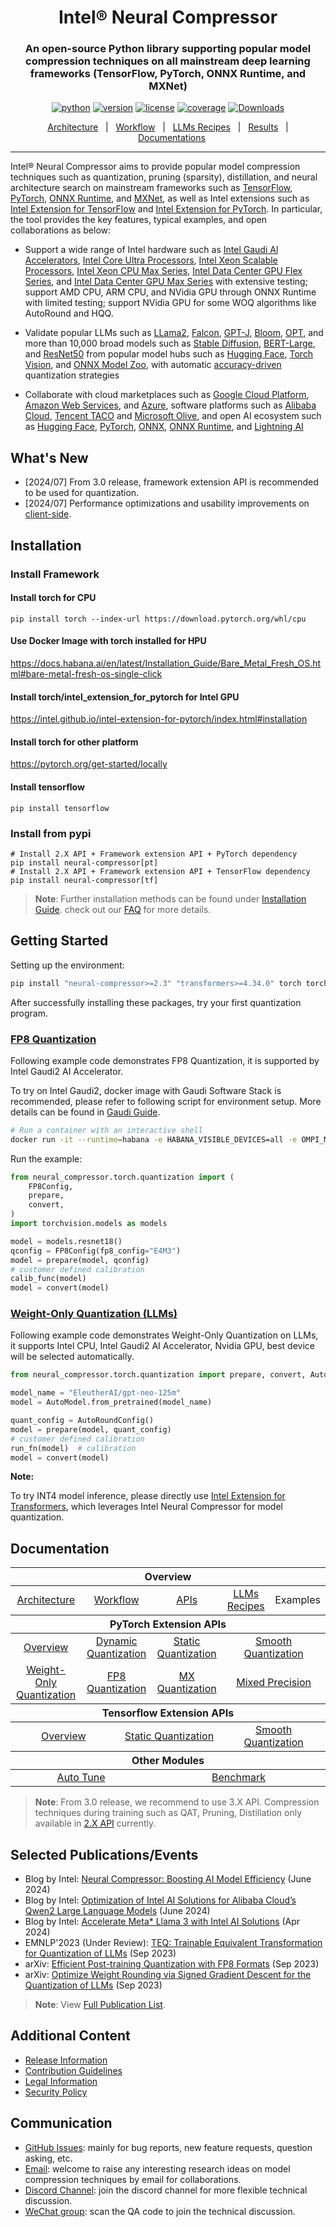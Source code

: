 <div align="center">

Intel® Neural Compressor
===========================
<h3> An open-source Python library supporting popular model compression techniques on all mainstream deep learning frameworks (TensorFlow, PyTorch, ONNX Runtime, and MXNet)</h3>

[![python](https://img.shields.io/badge/python-3.8%2B-blue)](https://github.com/intel/neural-compressor)
[![version](https://img.shields.io/badge/release-2.6-green)](https://github.com/intel/neural-compressor/releases)
[![license](https://img.shields.io/badge/license-Apache%202-blue)](https://github.com/intel/neural-compressor/blob/master/LICENSE)
[![coverage](https://img.shields.io/badge/coverage-85%25-green)](https://github.com/intel/neural-compressor)
[![Downloads](https://static.pepy.tech/personalized-badge/neural-compressor?period=total&units=international_system&left_color=grey&right_color=green&left_text=downloads)](https://pepy.tech/project/neural-compressor)

[Architecture](./docs/source/design.md#architecture)&nbsp;&nbsp;&nbsp;|&nbsp;&nbsp;&nbsp;[Workflow](./docs/source/design.md#workflow)&nbsp;&nbsp;&nbsp;|&nbsp;&nbsp;&nbsp;[LLMs Recipes](./docs/source/llm_recipes.md)&nbsp;&nbsp;&nbsp;|&nbsp;&nbsp;&nbsp;[Results](./docs/source/validated_model_list.md)&nbsp;&nbsp;&nbsp;|&nbsp;&nbsp;&nbsp;[Documentations](https://intel.github.io/neural-compressor)

---
<div align="left">

Intel® Neural Compressor aims to provide popular model compression techniques such as quantization, pruning (sparsity), distillation, and neural architecture search on mainstream frameworks such as [TensorFlow](https://www.tensorflow.org/), [PyTorch](https://pytorch.org/), [ONNX Runtime](https://onnxruntime.ai/), and [MXNet](https://mxnet.apache.org/),
as well as Intel extensions such as [Intel Extension for TensorFlow](https://github.com/intel/intel-extension-for-tensorflow) and [Intel Extension for PyTorch](https://github.com/intel/intel-extension-for-pytorch).
In particular, the tool provides the key features, typical examples, and open collaborations as below:

* Support a wide range of Intel hardware such as [Intel Gaudi Al Accelerators](https://www.intel.com/content/www/us/en/products/details/processors/ai-accelerators/gaudi-overview.html), [Intel Core Ultra Processors](https://www.intel.com/content/www/us/en/products/details/processors/core-ultra.html), [Intel Xeon Scalable Processors](https://www.intel.com/content/www/us/en/products/details/processors/xeon/scalable.html), [Intel Xeon CPU Max Series](https://www.intel.com/content/www/us/en/products/details/processors/xeon/max-series.html), [Intel Data Center GPU Flex Series](https://www.intel.com/content/www/us/en/products/details/discrete-gpus/data-center-gpu/flex-series.html), and [Intel Data Center GPU Max Series](https://www.intel.com/content/www/us/en/products/details/discrete-gpus/data-center-gpu/max-series.html) with extensive testing; 
support AMD CPU, ARM CPU, and NVidia GPU through ONNX Runtime with limited testing; support NVidia GPU for some WOQ algorithms like AutoRound and HQQ. 

* Validate popular LLMs such as [LLama2](/examples/pytorch/nlp/huggingface_models/language-modeling/quantization/llm), [Falcon](/examples/pytorch/nlp/huggingface_models/language-modeling/quantization/llm), [GPT-J](/examples/pytorch/nlp/huggingface_models/language-modeling/quantization/llm), [Bloom](/examples/pytorch/nlp/huggingface_models/language-modeling/quantization/llm), [OPT](/examples/pytorch/nlp/huggingface_models/language-modeling/quantization/llm), and more than 10,000 broad models such as [Stable Diffusion](/examples/pytorch/nlp/huggingface_models/text-to-image/quantization), [BERT-Large](/examples/pytorch/nlp/huggingface_models/text-classification/quantization/ptq_static/fx), and [ResNet50](/examples/pytorch/image_recognition/torchvision_models/quantization/ptq/cpu/fx) from popular model hubs such as [Hugging Face](https://huggingface.co/), [Torch Vision](https://pytorch.org/vision/stable/index.html), and [ONNX Model Zoo](https://github.com/onnx/models#models), with automatic [accuracy-driven](/docs/source/design.md#workflow) quantization strategies

* Collaborate with cloud marketplaces such as [Google Cloud Platform](https://console.cloud.google.com/marketplace/product/bitnami-launchpad/inc-tensorflow-intel?project=verdant-sensor-286207), [Amazon Web Services](https://aws.amazon.com/marketplace/pp/prodview-yjyh2xmggbmga#pdp-support), and [Azure](https://azuremarketplace.microsoft.com/en-us/marketplace/apps/bitnami.inc-tensorflow-intel), software platforms such as [Alibaba Cloud](https://www.intel.com/content/www/us/en/developer/articles/technical/quantize-ai-by-oneapi-analytics-on-alibaba-cloud.html), [Tencent TACO](https://new.qq.com/rain/a/20221202A00B9S00) and [Microsoft Olive](https://github.com/microsoft/Olive), and open AI ecosystem such as [Hugging Face](https://huggingface.co/blog/intel), [PyTorch](https://pytorch.org/tutorials/recipes/intel_neural_compressor_for_pytorch.html), [ONNX](https://github.com/onnx/models#models), [ONNX Runtime](https://github.com/microsoft/onnxruntime), and [Lightning AI](https://github.com/Lightning-AI/lightning/blob/master/docs/source-pytorch/advanced/post_training_quantization.rst)

## What's New
* [2024/07] From 3.0 release, framework extension API is recommended to be used for quantization.
* [2024/07] Performance optimizations and usability improvements on [client-side](https://github.com/intel/neural-compressor/blob/master/docs/source/3x/client_quant.md).

## Installation
### Install Framework
#### Install torch for CPU
```Shell
pip install torch --index-url https://download.pytorch.org/whl/cpu
```
#### Use Docker Image with torch installed for HPU
https://docs.habana.ai/en/latest/Installation_Guide/Bare_Metal_Fresh_OS.html#bare-metal-fresh-os-single-click 

#### Install torch/intel_extension_for_pytorch for Intel GPU
https://intel.github.io/intel-extension-for-pytorch/index.html#installation 

#### Install torch for other platform
https://pytorch.org/get-started/locally

#### Install tensorflow
```Shell
pip install tensorflow
```

### Install from pypi
```Shell
# Install 2.X API + Framework extension API + PyTorch dependency
pip install neural-compressor[pt]
# Install 2.X API + Framework extension API + TensorFlow dependency
pip install neural-compressor[tf]
```
> **Note**:
> Further installation methods can be found under [Installation Guide](https://github.com/intel/neural-compressor/blob/master/docs/source/installation_guide.md). check out our [FAQ](https://github.com/intel/neural-compressor/blob/master/docs/source/faq.md) for more details.

## Getting Started

Setting up the environment:
```bash
pip install "neural-compressor>=2.3" "transformers>=4.34.0" torch torchvision
```
After successfully installing these packages, try your first quantization program.

### [FP8 Quantization](./examples/3.x_api/pytorch/cv/fp8_quant/)
Following example code demonstrates FP8 Quantization, it is supported by Intel Gaudi2 AI Accelerator. 

To try on Intel Gaudi2, docker image with Gaudi Software Stack is recommended, please refer to following script for environment setup. More details can be found in [Gaudi Guide](https://docs.habana.ai/en/latest/Installation_Guide/Bare_Metal_Fresh_OS.html#launch-docker-image-that-was-built).
```bash
# Run a container with an interactive shell
docker run -it --runtime=habana -e HABANA_VISIBLE_DEVICES=all -e OMPI_MCA_btl_vader_single_copy_mechanism=none --cap-add=sys_nice --net=host --ipc=host vault.habana.ai/gaudi-docker/1.17.0/ubuntu22.04/habanalabs/pytorch-installer-2.4.0:latest
```
Run the example:
```python
from neural_compressor.torch.quantization import (
    FP8Config,
    prepare,
    convert,
)
import torchvision.models as models

model = models.resnet18()
qconfig = FP8Config(fp8_config="E4M3")
model = prepare(model, qconfig)
# customer defined calibration
calib_func(model)
model = convert(model)
```

### [Weight-Only Quantization (LLMs)](./examples/3.x_api/pytorch/nlp/huggingface_models/language-modeling/quantization/weight_only/)

Following example code demonstrates Weight-Only Quantization on LLMs, it supports Intel CPU, Intel Gaudi2 AI Accelerator, Nvidia GPU, best device will be selected automatically. 

```python
from neural_compressor.torch.quantization import prepare, convert, AutoRoundConfig

model_name = "EleutherAI/gpt-neo-125m"
model = AutoModel.from_pretrained(model_name)

quant_config = AutoRoundConfig()
model = prepare(model, quant_config)
# customer defined calibration
run_fn(model)  # calibration
model = convert(model)
```

**Note:**

To try INT4 model inference, please directly use [Intel Extension for Transformers](https://github.com/intel/intel-extension-for-transformers), which leverages Intel Neural Compressor for model quantization.

## Documentation

<table class="docutils">
  <thead>
  <tr>
    <th colspan="8">Overview</th>
  </tr>
  </thead>
  <tbody>
    <tr>
      <td colspan="2" align="center"><a href="./docs/source/3x/design.md#architecture">Architecture</a></td>
      <td colspan="2" align="center"><a href="./docs/source/3x/design.md#workflow">Workflow</a></td>
      <td colspan="2" align="center"><a href="https://intel.github.io/neural-compressor/latest/docs/source/api-doc/apis.html">APIs</a></td>
      <td colspan="1" align="center"><a href="./docs/source/3x/llm_recipes.md">LLMs Recipes</a></td>
      <td colspan="1" align="center">Examples</td>
    </tr>
  </tbody>
  <thead>
    <tr>
      <th colspan="8">PyTorch Extension APIs</th>
    </tr>
  </thead>
  <tbody>
    <tr>
        <td colspan="2" align="center"><a href="./docs/source/3x/PyTorch.md">Overview</a></td>
        <td colspan="2" align="center"><a href="./docs/source/3x/PT_DynamicQuant.md">Dynamic Quantization</a></td>
        <td colspan="2" align="center"><a href="./docs/source/3x/PT_StaticQuant.md">Static Quantization</a></td>
        <td colspan="2" align="center"><a href="./docs/source/3x/PT_SmoothQuant.md">Smooth Quantization</a></td>
    </tr>
    <tr>
        <td colspan="2" align="center"><a href="./docs/source/3x/PT_WeightOnlyQuant.md">Weight-Only Quantization</a></td>
        <td colspan="2" align="center"><a href="./docs/3x/PT_FP8Quant.md">FP8 Quantization</a></td>
        <td colspan="2" align="center"><a href="./docs/source/3x/PT_MXQuant.md">MX Quantization</a></td>
        <td colspan="2" align="center"><a href="./docs/source/3x/PT_MixedPrecision.md">Mixed Precision</a></td>
    </tr>
  </tbody>
  <thead>
      <tr>
        <th colspan="8">Tensorflow Extension APIs</th>
      </tr>
  </thead>
  <tbody>
      <tr>
          <td colspan="3" align="center"><a href="./docs/source/3x/TensorFlow.md">Overview</a></td>
          <td colspan="3" align="center"><a href="./docs/source/3x/TF_Quant.md">Static Quantization</a></td>
          <td colspan="2" align="center"><a href="./docs/source/3x/TF_SQ.md">Smooth Quantization</a></td>
      </tr>
  </tbody>
  <thead>
      <tr>
        <th colspan="8">Other Modules</th>
      </tr>
  </thead>
  <tbody>
      <tr>
          <td colspan="4" align="center"><a href="./docs/source/3x/autotune.md">Auto Tune</a></td>
          <td colspan="4" align="center"><a href="./docs/source/3x/benchmark.md">Benchmark</a></td>
      </tr>
  </tbody>
</table>

> **Note**:
> From 3.0 release, we recommend to use 3.X API. Compression techniques during training such as QAT, Pruning, Distillation only available in [2.X API](https://github.com/intel/neural-compressor/blob/master/docs/source/2x_user_guide.md) currently.

## Selected Publications/Events
* Blog by Intel: [Neural Compressor: Boosting AI Model Efficiency](https://community.intel.com/t5/Blogs/Tech-Innovation/Artificial-Intelligence-AI/Neural-Compressor-Boosting-AI-Model-Efficiency/post/1604740) (June 2024)
* Blog by Intel: [Optimization of Intel AI Solutions for Alibaba Cloud’s Qwen2 Large Language Models](https://www.intel.com/content/www/us/en/developer/articles/technical/intel-ai-solutions-accelerate-alibaba-qwen2-llms.html) (June 2024)
* Blog by Intel: [Accelerate Meta* Llama 3 with Intel AI Solutions](https://www.intel.com/content/www/us/en/developer/articles/technical/accelerate-meta-llama3-with-intel-ai-solutions.html) (Apr 2024)
* EMNLP'2023 (Under Review): [TEQ: Trainable Equivalent Transformation for Quantization of LLMs](https://openreview.net/forum?id=iaI8xEINAf&referrer=%5BAuthor%20Console%5D) (Sep 2023)
* arXiv: [Efficient Post-training Quantization with FP8 Formats](https://arxiv.org/abs/2309.14592) (Sep 2023)
* arXiv: [Optimize Weight Rounding via Signed Gradient Descent for the Quantization of LLMs](https://arxiv.org/abs/2309.05516) (Sep 2023)

> **Note**:
> View [Full Publication List](https://github.com/intel/neural-compressor/blob/master/docs/source/publication_list.md).

## Additional Content

* [Release Information](./docs/source/releases_info.md)
* [Contribution Guidelines](./docs/source/CONTRIBUTING.md)
* [Legal Information](./docs/source/legal_information.md)
* [Security Policy](SECURITY.md)

## Communication
- [GitHub Issues](https://github.com/intel/neural-compressor/issues): mainly for bug reports, new feature requests, question asking, etc.
- [Email](mailto:inc.maintainers@intel.com): welcome to raise any interesting research ideas on model compression techniques by email for collaborations.
- [Discord Channel](https://discord.com/invite/Wxk3J3ZJkU): join the discord channel for more flexible technical discussion.
- [WeChat group](/docs/source/imgs/wechat_group.jpg): scan the QA code to join the technical discussion.
